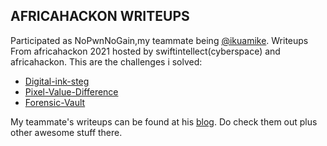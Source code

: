 ## AFRICAHACKON WRITEUPS
Participated as NoPwnNoGain,my teammate being [@ikuamike](https://twitter.com/ikuamike?lang=en).
Writeups From africahackon 2021 hosted by swiftintellect(cyberspace) and africahackon. This are the challenges i solved:

- [Digital-ink-steg](./steg/Digital-ink-steg.md)
- [Pixel-Value-Difference](./steg/PVD-steg.md)
- [Forensic-Vault](./forensic-vault-africahackon.pdf)

My teammate's writeups can be found at his [blog](https://blog.ikuamike.io/posts/2021/africahackon-2021-ctf-finals). Do check them out plus other awesome stuff there.
